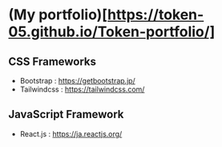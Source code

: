 # (My portfolio)[https://token-05.github.io/Token-portfolio/]

## CSS Frameworks
- Bootstrap : https://getbootstrap.jp/
- Tailwindcss : https://tailwindcss.com/

## JavaScript Framework
- React.js : https://ja.reactjs.org/
